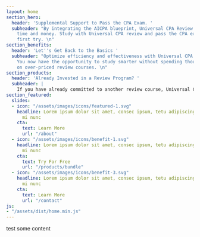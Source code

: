 ```yaml
---
layout: home
section_hero:
  header: 'Supplemental Support to Pass the CPA Exam. '
  subheader: "By integrating the AICPA blueprint, Universal CPA Review will save you
    time and money. Study with Universal CPA review and pass the CPA exam on your
    first try. \n"
section_benefits:
  header: 'Let''s Get Back to the Basics '
  subheader: "Optimize efficiency and effectiveness with Universal CPA Review products.
    You now have the opportunity to study smarter without spending thousands of dollars
    on over-priced review courses. \n"
section_products:
  header: 'Already Invested in a Review Program? '
  subheader: |
    If you have already committed to another review course, Universal CPA Review might still be for you. Our course products are guaranteed a new look at exam multiple choice questions, and practice simulations that you haven’t yet see.
section_featured:
  slides:
  - icon: "/assets/images/icons/featured-1.svg"
    headline: Lorem ipsum dolor sit amet, consec ipsum, tetu adipiscing, elit, praesent,
      mi nunc
    cta:
      text: Learn More
      url: "/about"
  - icon: "/assets/images/icons/benefit-1.svg"
    headline: Lorem ipsum dolor sit amet, consec ipsum, tetu adipiscing, elit, praesent,
      mi nunc
    cta:
      text: Try For Free
      url: "/products/bundle"
  - icon: "/assets/images/icons/benefit-3.svg"
    headline: Lorem ipsum dolor sit amet, consec ipsum, tetu adipiscing, elit, praesent,
      mi nunc
    cta:
      text: Learn More
      url: "/contact"
js:
- "/assets/dist/home.min.js"
---
```

test some content